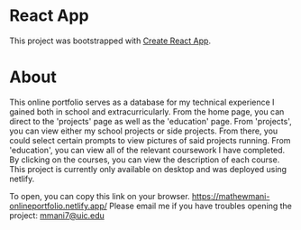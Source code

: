 # React App

This project was bootstrapped with [Create React App](https://github.com/facebook/create-react-app).

# About
This online portfolio serves as a database for my technical experience I gained both in school and extracurricularly. From the home page, you can direct to the 'projects' page as well as the 'education' page. From 'projects', you can view either my school projects or side projects. From there, you could select certain prompts to view pictures of said projects running. From 'education', you can view all of the relevant coursework I have completed. By clicking on the courses, you can view the description of each course. This project is currently only available on desktop and was deployed using netlify.

To open, you can copy this link on your browser. <https://mathewmani-onlineportfolio.netlify.app/>
Please email me if you have troubles opening the project: mmani7@uic.edu



